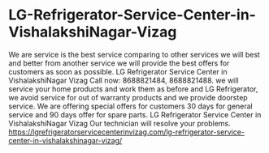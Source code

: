 # LG-Refrigerator-Service-Center-in-VishalakshiNagar-Vizag
  We are service is the best service comparing to other services we will best and better from another service we will provide the best offers for customers as soon as possible. LG Refrigerator Service Center in VishalakshiNagar Vizag  Call now: 8688821484, 8688821488. we will service your home products and work them as before and LG Refrigerator, we avoid service for out of warranty products and we provide doorstep service. We are offering special offers for customers 30 days for general service and 90 days offer for spare parts. LG Refrigerator Service Center in VishalakshiNagar Vizag Our technician will resolve your problems.  https://lgrefrigeratorservicecenterinvizag.com/lg-refrigerator-service-center-in-vishalakshinagar-vizag/
